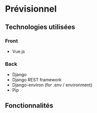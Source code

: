 # Prévisionnel

## Technologies utilisées

### Front

- Vue.js

### Back

- Django
- Django REST framework
- Django-environ (for .env / environment)
- Pip

## Fonctionnalités
